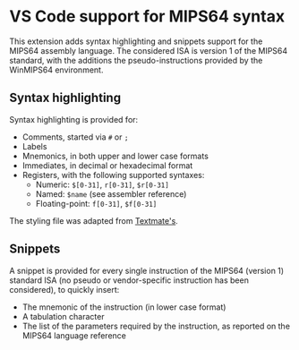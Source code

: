 # VS Code support for MIPS64 syntax

This extension adds syntax highlighting and snippets support for the MIPS64 assembly language. The considered ISA is version 1 of the MIPS64 standard, with the additions the pseudo-instructions provided by the WinMIPS64 environment.

## Syntax highlighting

Syntax highlighting is provided for:

* Comments, started via `#` or `;`
* Labels
* Mnemonics, in both upper and lower case formats
* Immediates, in decimal or hexadecimal format
* Registers, with the following supported syntaxes:
  * Numeric: `$[0-31]`, `r[0-31]`, `$r[0-31]`
  * Named: `$name` (see assembler reference)
  * Floating-point: `f[0-31]`, `$f[0-31]`

The styling file was adapted from [Textmate's](https://github.com/textmate/mips.tmbundle).

## Snippets

A snippet is provided for every single instruction of the MIPS64 (version 1) standard ISA (no pseudo or vendor-specific instruction has been considered), to quickly insert:

* The mnemonic of the instruction (in lower case format)
* A tabulation character
* The list of the parameters required by the instruction, as reported on the MIPS64 language reference